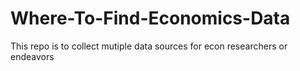 # Where-To-Find-Economics-Data
This repo is to collect mutiple data sources for econ researchers or endeavors
